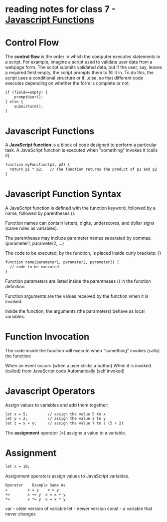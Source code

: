 # reading notes for class 7 - [Javascript Functions](https://www.w3schools.com/js/js_operators.asp)
# Control Flow
The **control flow** is the order in which the computer executes statements in a script.
For example, imagine a script used to validate user data from a webpage form. 
The script submits validated data, but if the user, say, leaves a required field empty, the script prompts them to fill it in. 
To do this, the script uses a conditional structure or if...else, so that different code executes depending on whether the form is complete or not:
```markdown
if (field==empty) {
    promptUser();
} else {
    submitForm();
}
```
# Javascript Functions
A **JavaScript function** is a block of code designed to perform a particular task.
A JavaScript function is executed when "something" invokes it (calls it).
```markdown
function myFunction(p1, p2) {
  return p1 * p2;   // The function returns the product of p1 and p2
}
```
# Javascript Function Syntax

A JavaScript function is defined with the function keyword, followed by a name, followed by parentheses ().

Function names can contain letters, digits, underscores, and dollar signs (same rules as variables).

The parentheses may include parameter names separated by commas:
(parameter1, parameter2, ...)

The code to be executed, by the function, is placed inside curly brackets: {}
```markdown
function name(parameter1, parameter2, parameter3) {
  // code to be executed
}
```
Function parameters are listed inside the parentheses () in the function definition.

Function arguments are the values received by the function when it is invoked.

Inside the function, the arguments (the parameters) behave as local variables.

# Function Invocation
The code inside the function will execute when "something" invokes (calls) the function:

When an event occurs (when a user clicks a button)
When it is invoked (called) from JavaScript code
Automatically (self invoked)

# Javascript Operators
Assign values to variables and add them together:
```markdown
let x = 5;         // assign the value 5 to x
let y = 2;         // assign the value 2 to y
let z = x + y;     // assign the value 7 to z (5 + 2)
```
The **assignment** operator (=) assigns a value to a variable.
# Assignment
```markdown
let x = 10;
```
Assignment operators assign values to JavaScript variables.
```markdown
Operator	Example	Same As
=         x = y    x = y
+=        x += y  x = x + y
*=        x *= y  x = x * y
```
var - older version of variable
let - newer version
const - a variable that never changes

